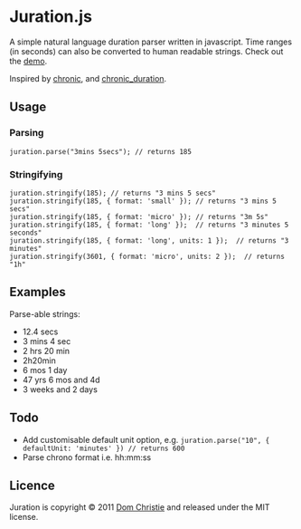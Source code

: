Juration.js
========

A simple natural language duration parser written in javascript. Time ranges (in seconds) can also be converted to human readable strings. Check out the [demo](http://domchristie.github.com/juration).

Inspired by [chronic](https://github.com/mojombo/chronic/), and [chronic_duration](https://github.com/hpoydar/chronic_duration).

Usage
-----

### Parsing

    juration.parse("3mins 5secs"); // returns 185

### Stringifying
    
    juration.stringify(185); // returns "3 mins 5 secs"
    juration.stringify(185, { format: 'small' }); // returns "3 mins 5 secs"
    juration.stringify(185, { format: 'micro' }); // returns "3m 5s"
    juration.stringify(185, { format: 'long' });  // returns "3 minutes 5 seconds"
    juration.stringify(185, { format: 'long', units: 1 });  // returns "3 minutes"
    juration.stringify(3601, { format: 'micro', units: 2 });  // returns "1h"

Examples
--------
Parse-able strings:

* 12.4 secs
* 3 mins 4 sec
* 2 hrs 20 min
* 2h20min
* 6 mos 1 day
* 47 yrs 6 mos and 4d
* 3 weeks and 2 days

Todo
----
* Add customisable default unit option, e.g. `juration.parse("10", { defaultUnit: 'minutes' }) // returns 600`
* Parse chrono format i.e. hh:mm:ss

Licence
-------
Juration is copyright &copy; 2011 [Dom Christie](http://domchristie.co.uk) and released under the MIT license.